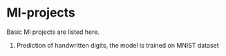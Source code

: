 # Ml-projects
Basic Ml projects are listed here.

1. Prediction of handwritten digits, the model is trained on MNIST dataset
